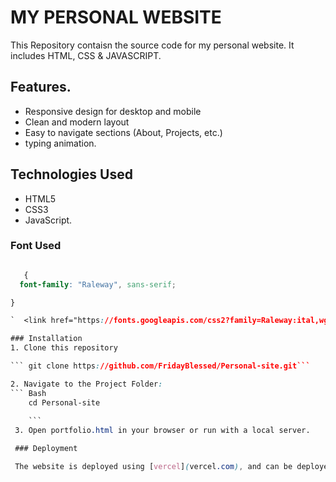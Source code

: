 # MY PERSONAL WEBSITE

This Repository contaisn the source code for my personal website. It includes HTML, CSS & JAVASCRIPT.

## Features.

 - Responsive design for desktop and mobile
  - Clean and modern layout
  - Easy to navigate sections (About, Projects, etc.)
  - typing animation.

  ## Technologies Used
  - HTML5
  - CSS3
  - JavaScript.

  ### Font Used

  ```Css  

     {
    font-family: "Raleway", sans-serif;

} 

`  <link href="https://fonts.googleapis.com/css2?family=Raleway:ital,wght@0,100..900;1,100..900&display=swap" rel="stylesheet"> `

  ### Installation
  1. Clone this repository

  ``` git clone https://github.com/FridayBlessed/Personal-site.git```

  2. Navigate to the Project Folder:
  ``` Bash
      cd Personal-site
      
      ```
   3. Open portfolio.html in your browser or run with a local server.

   ### Deployment

   The website is deployed using [vercel](vercel.com), and can be deployed at [Live preview](https://personal-site-ten-flax-25.vercel.app/)
  

